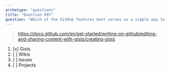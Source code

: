 ```yaml
---
archetype: "questions"
title: "Question 097"
question: "Which of the GitHub features best serves as a simple way to share small code snippets with others?"
---
```



> https://docs.github.com/en/get-started/writing-on-github/editing-and-sharing-content-with-gists/creating-gists
1. [x] Gists
1. [ ] Wikis
1. [ ] Issues
1. [ ] Projects
